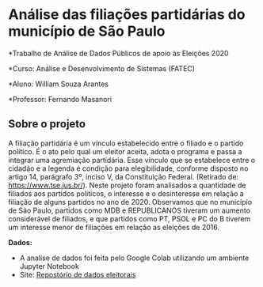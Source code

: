 
# Análise das filiações partidárias do município de São Paulo

 <p>*Trabalho de Análise de Dados Públicos de apoio às Eleições 2020 </p>
 <p>*Curso: Análise e Desenvolvimento de Sistemas (FATEC)</p>
 <p>*Aluno: William Souza Arantes</p>
 <p>*Professor: Fernando Masanori</p>

## Sobre o projeto

A filiação partidária é um vínculo estabelecido entre o filiado e o partido político. É o ato pelo qual um eleitor aceita, adota o programa e passa a integrar uma agremiação partidária. Esse vínculo que se estabelece entre o cidadão e a legenda é condição para elegibilidade, conforme disposto no artigo 14, parágrafo 3º, inciso V, da Constituição Federal. (Retirado de: https://www.tse.jus.br/).
Neste projeto foram analisados a quantidade de filiados aos partidos politicos, o interesse e o desinteresse em relação a filiação de alguns partidos no ano de 2020.
Observamos que no município de São Paulo, partidos como MDB e REPUBLICANOS tiveram um aumento considerável de filiados, e que partidos como PT, PSOL e PC do B tiverem um interesse menor de filiações em relação as eleições de 2016.

**Dados:** 
   + A analíse de dados foi feita pelo Google Colab utilizando um ambiente Jupyter Notebook
   + Site: [Repostório de dados eleitorais](https://www.tse.jus.br/eleicoes/estatisticas/repositorio-de-dados-eleitorais-1)
   
